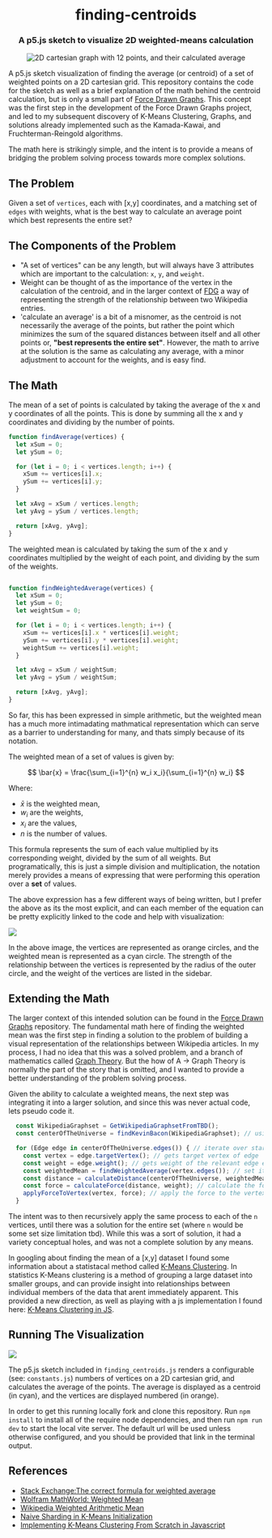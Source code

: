 <div align="center">
  <h1>finding-centroids</h1>
  <h3>A p5.js sketch to visualize 2D weighted-means calculation</h3>
  <img src="./public/wmean_12_vertices_2d_visual.png" alt="2D cartesian graph with 12 points, and their calculated average">
</div>

A p5.js sketch visualization of finding the average (or centroid) of a set of weighted points on a 2D cartesian grid. This repository contains the code for the sketch as well as a brief explanation of the math behind the centroid calculation, but is only a small part of [Force Drawn Graphs](https://github.com/horaciovelvetine/ForceDrawnGraphs). This concept was the first step in the development of the Force Drawn Graphs project, and led to my subsequent discovery of K-Means Clustering, Graphs, and solutions already implemented such as the Kamada-Kawai, and Fruchterman-Reingold algorithms. 

The math here is strikingly simple, and the intent is to provide a means of bridging the problem solving process towards more complex solutions. 

## The Problem
Given a set of `vertices`, each with [x,y] coordinates, and a matching set of `edges` with weights, what is the best way to calculate an average point which best represents the entire set? 

## The Components of the Problem

- "A set of vertices" can be any length, but will always have 3 attributes which are important to the calculation: `x`, `y`, and `weight`.
- Weight can be thought of as the importance of the vertex in the calculation of the centroid, and in the larger context of [FDG](https://github.com/horaciovelvetine/ForceDrawnGraphs) a way of representing the strength of the relationship between two Wikipedia entries.
- 'calculate an average' is a bit of a misnomer, as the centroid is not necessarily the average of the points, but rather the point which minimizes the sum of the squared distances between itself and all other points or, **"best represents the entire set"**. However, the math to arrive at the solution is the same as calculating any average, with a minor adjustment to account for the weights, and is easy find.

## The Math

The mean of a set of points is calculated by taking the average of the x and y coordinates of all the points. This is done by summing all the x and y coordinates and dividing by the number of points. 

```javascript
function findAverage(vertices) {
  let xSum = 0;
  let ySum = 0;

  for (let i = 0; i < vertices.length; i++) {
    xSum += vertices[i].x;
    ySum += vertices[i].y;
  }

  let xAvg = xSum / vertices.length;
  let yAvg = ySum / vertices.length;

  return [xAvg, yAvg];
}
```

The weighted mean is calculated by taking the sum of the x and y coordinates multiplied by the weight of each point, and dividing by the sum of the weights.

```javascript

function findWeightedAverage(vertices) {
  let xSum = 0;
  let ySum = 0;
  let weightSum = 0;

  for (let i = 0; i < vertices.length; i++) {
    xSum += vertices[i].x * vertices[i].weight;
    ySum += vertices[i].y * vertices[i].weight;
    weightSum += vertices[i].weight;
  }

  let xAvg = xSum / weightSum;
  let yAvg = ySum / weightSum;

  return [xAvg, yAvg];
}
```

So far, this has been expressed in simple arithmetic, but the weighted mean has a much more intimadating mathmatical representation which can serve as a barrier to understanding for many, and thats simply because of its notation.

The weighted mean of a set of values is given by:

$$ \bar{x} = \frac{\sum_{i=1}^{n} w_i x_i}{\sum_{i=1}^{n} w_i} $$

Where:
- $\bar{x}$ is the weighted mean,
- $w_i$ are the weights,
- $x_i$ are the values,
- $n$ is the number of values.

This formula represents the sum of each value multiplied by its corresponding weight, divided by the sum of all weights. But programatically, this is just a simple division and multiplication, the notation merely provides a means of expressing that were performing this operation over a **set** of values.

The above expression has a few different ways of being written, but I prefer the above as its the most explicit, and can each member of the equation can be pretty explicitly linked to the code and help with visualization:

<img src="public/wmeans_3_vertices_2d_with_strength_radius.png">

In the above image, the vertices are represented as orange circles, and the weighted mean is represented as a cyan circle. The strength of the relationship between the vertices is represented by the radius of the outer circle, and the weight of the vertices are listed in the sidebar.

## Extending the Math

The larger context of this intended solution can be found in the [Force Drawn Graphs](https://github.com/horaciovelvetine/ForceDrawnGraphs) repository. The fundamental math here of finding the weighted mean was the first step in finding a solution to the problem of building a visual representation of the relationships between Wikipedia articles. In my process, I had no idea that this was a solved problem, and a branch of mathematics called [Graph Theory](https://en.wikipedia.org/wiki/Graph_theory#:~:text=In%20mathematics%2C%20graph%20theory%20is,arcs%2C%20links%20or%20lines). But the how of A -> Graph Theory is normally the part of the story that is omitted, and I wanted to provide a better understanding of the problem solving process.

Given the ability to calculate a weighted means, the next step was integrating it into a larger solution, and since this was never actual code, lets pseudo code it.

```javascript
  const WikipediaGraphset = GetWikipediaGraphsetFromTBD();
  const centerOfTheUniverse = findKevinBacon(WikipediaGraphset); // using kevin bacon as a placeholder for the center of the universe "[0,0]"

  for (Edge edge in centerOfTheUniverse.edges()) { // iterate over starting vertex edges
    const vertex = edge.targetVertex(); // gets target vertex of edge
    const weight = edge.weight(); // gets weight of the relevant edge edge
    const weightedMean = findWeightedAverage(vertex.edges()); // set it in the center of the new 'universe'
    const distance = calculateDistance(centerOfTheUniverse, weightedMean); // calculate the distance between the two original points
    const force = calculateForce(distance, weight); // calculate the force between the two points
    applyForceToVertex(vertex, force); // apply the force to the vertex to plot it back in the original universe
  }

```
The intent was to then recursively apply the same process to each of the `n` vertices, until there was a solution for the entire set (where `n` would be some set size limitation tbd). While this was a sort of solution, it had a variety conceptual holes, and was not a complete solution by any means. 

In googling about finding the mean of a [x,y] dataset I found some information about a statistacal method called [K-Means Clustering](https://en.wikipedia.org/wiki/K-means_clustering). In statistics K-Means clustering is a method of grouping a large dataset into smaller groups, and can provide insight into relationships between individual members of the data that arent immediately apparent. This provided a new direction, as well as playing with a js implementation I found here: [K-Means Clustering in JS](https://github.com/stevemacn/kmeans). 

## Running The Visualization
<img src="./public/wmean_3_vertices_2d_visual.png">

The p5.js sketch included in `finding_centroids.js` renders a configurable (see: `constants.js`) numbers of vertices on a 2D cartesian grid, and calculates the average of the points. The average is displayed as a centroid (in cyan), and the vertices are displayed numbered (in orange).

In order to get this running locally fork and clone this repository. Run `npm install` to install all of the require node dependencies, and then run `npm run dev` to start the local vite server. The default url will be used unless otherwise configured, and you should be provided that link in the terminal output.

## References

- [Stack Exchange:The correct formula for weighted average](https://stats.stackexchange.com/questions/401114/the-correct-formula-for-weighted-average)
- [Wolfram MathWorld: Weighted Mean](https://mathworld.wolfram.com/WeightedMean.html)
- [Wikipedia Weighted Arithmetic Mean](https://en.wikipedia.org/wiki/Weighted_arithmetic_mean)
- [Naive Sharding in K-Means Initialization](https://www.kdnuggets.com/2017/03/naive-sharding-centroid-initialization-method.html)
- [Implementing K-Means Clustering From Scratch in Javascript](https://medium.com/geekculture/implementing-k-means-clustering-from-scratch-in-javascript-13d71fbcb31e)